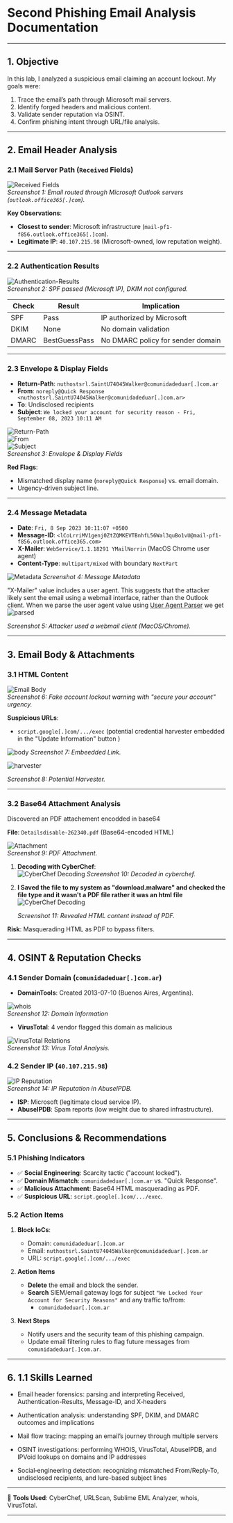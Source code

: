 # Second Phishing Email Analysis Documentation

---

## 1. Objective  
In this lab, I analyzed a suspicious email claiming an account lockout. My goals were:  
1. Trace the email’s path through Microsoft mail servers.  
2. Identify forged headers and malicious content.  
3. Validate sender reputation via OSINT.  
4. Confirm phishing intent through URL/file analysis.  

---

## 2. Email Header Analysis  

### 2.1 Mail Server Path (`Received` Fields)  
![Received Fields](images/recieved.jpg)  
*Screenshot 1: Email routed through Microsoft Outlook servers (`outlook.office365[.]com`).*  

**Key Observations**:  
- **Closest to sender**: Microsoft infrastructure (`mail-pf1-f856.outlook.office365[.]com`).  
- **Legitimate IP**: `40.107.215.98` (Microsoft-owned, low reputation weight).  

---

### 2.2 Authentication Results  
![Authentication-Results](images/auth.png)  
*Screenshot 2: SPF passed (Microsoft IP), DKIM not configured.*  

| **Check** | **Result**       | **Implication**                          |  
|-----------|------------------|------------------------------------------|  
| SPF       | Pass             | IP authorized by Microsoft               |  
| DKIM      | None             | No domain validation                     |  
| DMARC     | BestGuessPass    | No DMARC policy for sender domain        |  

---

### 2.3 Envelope & Display Fields  
- **Return-Path**: `nuthostsrl.SaintU74045Walker@comunidadeduar[.]com.ar`  
- **From**: `noreply@Quick Response <nuthostsrl.SaintU74045Walker@comunidadeduar[.]com.ar>`  
- **To**: Undisclosed recipients  
- **Subject**: `We locked your account for security reason - Fri, September 08, 2023 10:11 AM`

![Return-Path](images/returnpath.png)  
![From](images/from.png)  
![Subject](images/subject.png)  
*Screenshot 3: Envelope & Display Fields*

**Red Flags**:  
- Mismatched display name (`noreply@Quick Response`) vs. email domain.  
- Urgency-driven subject line.  

---

### 2.4 Message Metadata  
- **Date**: `Fri, 8 Sep 2023 10:11:07 +0500`  
- **Message-ID**: `<lCoLrriMV1genj0ZtZQMKEVTBnhfL56Wal3quBo1vU@mail-pf1-f856.outlook.office365.com>`  
- **X-Mailer**: `WebService/1.1.18291 YMailNorrin` (MacOS Chrome user agent)  
- **Content-Type**: `multipart/mixed` with boundary `NextPart`

![Metadata](images/meta.png)
*Screenshot 4: Message Metadata*

"X-Mailer" value includes a user agent. This suggests that the attacker likely sent the email using a webmail interface, rather than the Outlook client. When we parse the user agent value using [User Agent Parser](https://explore.whatismybrowser.com/useragents/parse/#parse-useragent) we get
![parsed](images/parse.png)

*Screenshot 5: Attacker used a webmail client (MacOS/Chrome).*  

---

## 3. Email Body & Attachments  

### 3.1 HTML Content  
![Email Body](images/body.png)  
*Screenshot 6: Fake account lockout warning with "secure your account" urgency.*  

**Suspicious URLs**:  
- `script.google[.]com/.../exec` (potential credential harvester embedded in the "Update Information" button )

![body](images/href.png)
*Screenshot 7: Embeedded Link.*  

![harvester](images/harvester.png)


*Screenshot 8: Potential Harvester.*  

---

### 3.2 Base64 Attachment Analysis  
Discovered an PDF attachement encodded in base64

**File**: `Detailsdisable-262340.pdf` (Base64-encoded HTML)  

![Attachment](images/contenttype2.jpg)  
*Screenshot 9: PDF Attachment.*  

1. **Decoding with CyberChef**:  
   ![CyberChef Decoding](images/base64.2.png)
   *Screenshot 10: Decoded in cyberchef.*  
   
2. **I Saved the file to my system as "download.malware" and checked the file type and it wasn't a PDF file rather it was an html file**
   ![CyberChef Decoding](images/html.jpg)
   
   *Screenshot 11: Revealed HTML content instead of PDF.*  

**Risk**: Masquerading HTML as PDF to bypass filters.  

---

## 4. OSINT & Reputation Checks  

### 4.1 Sender Domain (`comunidadeduar[.]com.ar`)  
- **DomainTools**: Created 2013-07-10 (Buenos Aires, Argentina).

![whois](images/whois.png)  
*Screenshot 12: Domain Information*  

- **VirusTotal**: 4 vendor flagged this domain as malicious  

![VirusTotal Relations](images/whois5.png)  
*Screenshot 13: Virus Total Analysis.*  

### 4.2 Sender IP (`40.107.215.98`)  

![IP Reputation](images/ipreputation.png)  
*Screenshot 14: IP Reputation in AbuseIPDB.*  

- **ISP**: Microsoft (legitimate cloud service IP).  
- **AbuseIPDB**: Spam reports (low weight due to shared infrastructure).  

---

## 5. Conclusions & Recommendations  

### 5.1 Phishing Indicators  
- ✅ **Social Engineering**: Scarcity tactic ("account locked").  
- ✅ **Domain Mismatch**: `comunidadeduar[.]com.ar` vs. "Quick Response".  
- ✅ **Malicious Attachment**: Base64 HTML masquerading as PDF.  
- ✅ **Suspicious URL**: `script.google[.]com/.../exec`.  

### 5.2 Action Items  
1. **Block IoCs**:  
   - Domain: `comunidadeduar[.]com.ar`  
   - Email: `nuthostsrl.SaintU74045Walker@comunidadeduar[.]com.ar`  
   - URL: `script.google[.]com/.../exec`  

2. **Action Items**  
   - **Delete** the email and block the sender.  
   - **Search** SIEM/email gateway logs for subject `"We Locked Your Account for Security Reasons"` and any traffic to/from:
     - `comunidadeduar[.]com.ar`  

3. **Next Steps**  
   - Notify users and the security team of this phishing campaign.  
   - Update email filtering rules to flag future messages from `comunidadeduar[.]com.ar`.  


---

## 6. 1.1 Skills Learned
- Email header forensics: parsing and interpreting Received, Authentication-Results, Message-ID, and X‑headers

- Authentication analysis: understanding SPF, DKIM, and DMARC outcomes and implications

- Mail flow tracing: mapping an email’s journey through multiple servers

- OSINT investigations: performing WHOIS, VirusTotal, AbuseIPDB, and IPVoid lookups on domains and IP addresses

- Social‑engineering detection: recognizing mismatched From/Reply-To, undisclosed recipients, and lure-based subject lines

---

🔧 **Tools Used**: CyberChef, URLScan, Sublime EML Analyzer, whois, VirusTotal.  

---


